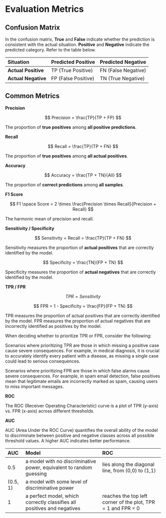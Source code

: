 # Evaluation Metrics

## Confusion Matrix
In the confusion matrix, **True** and **False** indicate whether the prediction is consistent with the actual situation. **Positive** and **Negative** indicate the predicted category. Refer to the table below.

| **Situation** | Predicted Positive | Predicted Negative |
| :--- | :--- | :--- |
| **Actual Positive** | TP (True Positive)  | FN (False Negative) |
| **Actual Negative** | FP (False Positive) | TN (True Negative)  |

## Common Metrics

**Precision**

$$
Precision = \frac{TP}{TP + FP}
$$

The proportion of **true positives** among **all positive predictions**.

**Recall**

$$
Recall = \frac{TP}{TP + FN}
$$

The proportion of **true positives** among **all actual positives**. 

**Accuracy**

$$
Accuracy = \frac{TP + TN}{All}
$$

The proportion of **correct predictions** among **all samples**.

**F1 Score**

$$
F1 \space Score = 2 \times \frac{Precision \times Recall}{Precision + Recall}
$$

The harmonic mean of precision and recall.

**Sensitivity / Specificity**

$$
Sensitivity = Recall = \frac{TP}{TP + FN}
$$

Sensitivity measures the proportion of **actual positives** that are correctly identified by the model.

$$
Specificity = \frac{TN}{FP + TN}
$$

Specificity measures the proportion of **actual negatives** that are correctly identified by the model. 

**TPR / FPR**

$$
TPR = Sensitivity
$$

$$
FPR = 1 - Specificity = \frac{FP}{FP + TN}
$$

TPR measures the proportion of actual positives that are correctly identified by the model. FPR measures the proportion of actual negatives that are incorrectly identified as positives by the model. 

When deciding whether to prioritize TPR or FPR, consider the following: 

Scenarios where prioritizing TPR are those in which missing a positive case cause severe consequences. For example, in medical diagnosis, it is crucial to accurately identify every patient with a disease, as missing a single case could lead to serious consequences.

Scenarios where prioritizing FPR are those in which false alarms cause severe consequences. For example, in spam email detection, false positives mean that legitimate emails are incorrectly marked as spam, causing users to miss important messages.

**ROC**

The ROC (Receiver Operating Characteristic) curve is a plot of TPR (y-axis) vs. FPR (x-axis) across different thresholds.

**AUC**

AUC (Area Under the ROC Curve) quantifies the overall ability of the model to discriminate between positive and negative classes across all possible threshold values. A higher AUC indicates better performance.

| AUC | Model | ROC |
| :--- | :--- | :--- |
| 0.5       | a model with no discriminative power, equivalent to random guessing     | lies along the diagonal line, from (0,0) to (1,1)            |
| (0.5, 1)  | a model with some level of discriminative power                         |                                                              |
| 1         | a perfect model, which correctly classifies all positives and negatives | reaches the top left corner of the plot, TPR = 1 and FPR = 0 |
